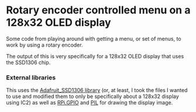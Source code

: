 # Rotary encoder controlled menu on a 128x32 OLED display

Some code from playing around with getting a menu, or set of menus, to work by using a rotary encoder.

The output of this is very specifically for a 128x32 OLED display that uses the SSD1306 chip.

### External libraries
 
This uses the [Adafruit_SSD1306 library](https://github.com/adafruit/Adafruit_Python_SSD1306/) (or, at least, I took the files I wanted to use and modified them to only be specifically about a 128x32 display using IC2) as well as [RPi.GPIO](https://pypi.python.org/pypi/RPi.GPIO) and [PIL](http://www.pythonware.com/products/pil/) for drawing the display image.




